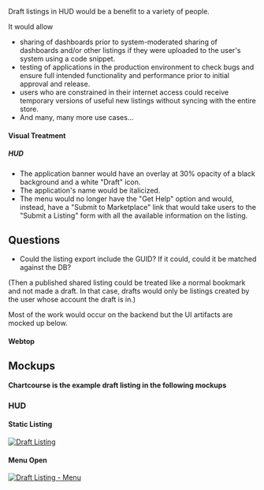 Draft listings in HUD would be a benefit to a variety of people.

It would allow
* sharing of dashboards prior to system-moderated sharing of dashboards and/or other listings if they were uploaded to the user's system using a code snippet.
* testing of applications in the production environment to check bugs and ensure full intended functionality and performance prior to initial approval and release.
* users who are constrained in their internet access could receive temporary versions of useful new listings without syncing with the entire store.
* And many, many more use cases...

#### Visual Treatment
##### HUD
* The application banner would have an overlay at 30% opacity of a black background and a white "Draft" icon.
* The application's name would be italicized.
* The menu would no longer have the "Get Help" option and would, instead, have a "Submit to Marketplace" link that would take users to the "Submit a Listing" form with all the available information on the listing.

## Questions
* Could the listing export include the GUID? If it could, could it be matched against the DB?

(Then a published shared listing could be treated like a normal bookmark and not made a draft. In that case, drafts would only be listings created by the user whose account the draft is in.)

Most of the work would occur on the backend but the UI artifacts are mocked up below.


#### Webtop

## Mockups
**Chartcourse is the example draft listing in the following mockups**

### HUD
#### Static Listing
[![Draft Listing](https://raw.githubusercontent.com/ozone-development/ozp-documentation/master/mockups/hud/HUD_Bookmarks_Draft_00Static.png)](https://raw.githubusercontent.com/ozone-development/ozp-documentation/master/mockups/hud/HUD_Bookmarks_Draft_00Static.png)

#### Menu Open
[![Draft Listing - Menu](https://raw.githubusercontent.com/ozone-development/ozp-documentation/master/mockups/hud/HUD_Bookmarks_Draft_01Menu.png)](https://raw.githubusercontent.com/ozone-development/ozp-documentation/master/mockups/hud/HUD_Bookmarks_Draft_01Menu.png)